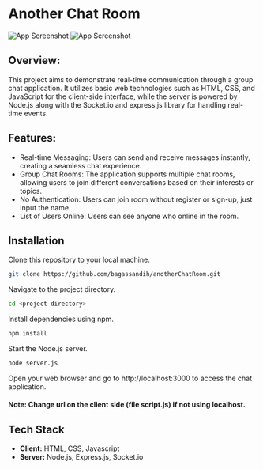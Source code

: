 # Another Chat Room

![App Screenshot](https://i.ibb.co/n7247P7/Screenshot-2024-02-17-092336.png)
![App Screenshot](https://i.ibb.co/2nCDHZw/warisan.png) 

## Overview:

This project aims to demonstrate real-time communication through a group chat application. It utilizes basic web technologies such as HTML, CSS, and JavaScript for the client-side interface, while the server is powered by Node.js along with the Socket.io and express.js library for handling real-time events.

## Features:
- Real-time Messaging: Users can send and receive messages instantly, creating a seamless chat experience.
- Group Chat Rooms: The application supports multiple chat rooms, allowing users to join different conversations based on their interests or topics.
- No Authentication: Users can join room without register or sign-up, just input the name.
- List of Users Online: Users can see anyone who online in the room.



## Installation

Clone this repository to your local machine.

```bash
git clone https://github.com/bagassandih/anotherChatRoom.git
```

Navigate to the project directory.
```bash
cd <project-directory>
```

Install dependencies using npm.
```bash
npm install
```

Start the Node.js server.
```bash
node server.js
```
Open your web browser and go to http://localhost:3000 to access the chat application.

#### Note: Change url on the client side (file script.js) if not using localhost.
## Tech Stack

- **Client:** HTML, CSS, Javascript
- **Server:** Node.js, Express.js, Socket.io




